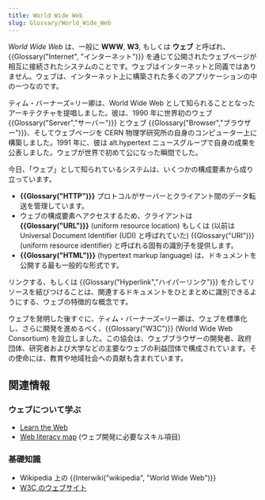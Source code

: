 ```yaml
---
title: World Wide Web
slug: Glossary/World_Wide_Web
---
```

_World Wide Web_ は、一般に **WWW**, **W3**, もしくは **ウェブ** と呼ばれ、{{Glossary("Internet", "インターネット")}} を通じて公開されたウェブページが相互に接続されたシステムのことです。ウェブはインターネットと同義ではありません。ウェブは、インターネット上に構築された多くのアプリケーションの中の一つなのです。

ティム・バーナーズ=リー卿は、World Wide Web として知られることとなったアーキテクチャを提唱しました。彼は、1990 年に世界初のウェブ {{Glossary("Server","サーバー")}} とウェブ {{Glossary("Browser","ブラウザー")}}、そしてウェブページを CERN 物理学研究所の自身のコンピューター上に構築しました。1991 年に、彼は alt.hypertext ニュースグループで自身の成果を公表しました。ウェブが世界で初めて公になった瞬間でした。

今日、「ウェブ」として知られているシステムは、いくつかの構成要素から成り立っています。

- **{{Glossary("HTTP")}}** プロトコルがサーバーとクライアント間のデータ転送を管理しています。
- ウェブの構成要素へアクセスするため、クライアントは **{{Glossary("URL")}}** (uniform resource location) もしくは (以前は Universal Document Identifier (UDI) と呼ばれていた) {{Glossary("URI")}} (uniform resource identifier) と呼ばれる固有の識別子を提供します。
- **{{Glossary("HTML")}}** (hypertext markup language) は、ドキュメントを公開する最も一般的な形式です。

リンクする、もしくは {{Glossary("Hyperlink","ハイパーリンク")}} を介してリソースを結びつけることは、関連するドキュメントをひとまとめに識別できるようにする、ウェブの特徴的な概念です。

ウェブを発明した後すぐに、ティム・バーナーズ=リー卿は、ウェブを標準化し、さらに開発を進めるべく、{{Glossary("W3C")}} (World Wide Web Consortium) を設立しました。この協会は、ウェブブラウザーの開発者、政府団体、研究者および大学などの主要なウェブの利益団体で構成されています。その使命には、教育や地域社会への貢献も含まれています。

## 関連情報

### ウェブについて学ぶ

- [Learn the Web](/ja/docs/Learn)
- [Web literacy map](https://learning.mozilla.org/web-literacy) (ウェブ開発に必要なスキル項目)

### 基礎知識

- Wikipedia 上の {{Interwiki("wikipedia", "World Wide Web")}}
- [W3C のウェブサイト](http://w3.org)
